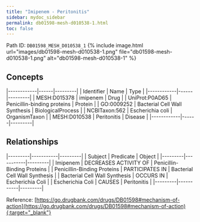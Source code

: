 ```yaml
---
title: "Imipenem - Peritonitis"
sidebar: mydoc_sidebar
permalink: db01598-mesh-d010538-1.html
toc: false 
---
```



Path ID: `DB01598_MESH_D010538_1`
{% include image.html url="images/db01598-mesh-d010538-1.png" file="db01598-mesh-d010538-1.png" alt="db01598-mesh-d010538-1" %}

## Concepts

|------------|------|---------|
| Identifier | Name | Type    |
|------------|------|---------|
| MESH:D015378 | imipenem | Drug |
| UniProt:P0AD65 | Penicillin-binding proteins | Protein |
| GO:0009252 | Bacterial Cell Wall Synthesis | BiologicalProcess |
| NCBITaxon:562 | Escherichia coli | OrganismTaxon |
| MESH:D010538 | Peritonitis | Disease |
|------------|------|---------|

## Relationships

|---------|-----------|---------|
| Subject | Predicate | Object  |
|---------|-----------|---------|
| Imipenem | DECREASES ACTIVITY OF | Penicillin-Binding Proteins |
| Penicillin-Binding Proteins | PARTICIPATES IN | Bacterial Cell Wall Synthesis |
| Bacterial Cell Wall Synthesis | OCCURS IN | Escherichia Coli |
| Escherichia Coli | CAUSES | Peritonitis |
|---------|-----------|---------|

Reference: [https://go.drugbank.com/drugs/DB01598#mechanism-of-action](https://go.drugbank.com/drugs/DB01598#mechanism-of-action){:target="_blank"}